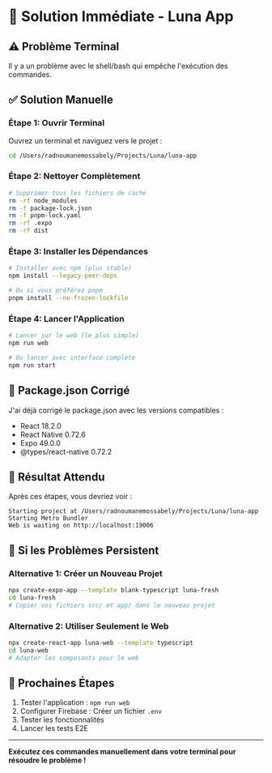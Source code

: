 # 🔧 Solution Immédiate - Luna App

## ⚠️ Problème Terminal
Il y a un problème avec le shell/bash qui empêche l'exécution des commandes.

## ✅ Solution Manuelle

### Étape 1: Ouvrir Terminal
Ouvrez un terminal et naviguez vers le projet :
```bash
cd /Users/radnoumanemossabely/Projects/Luna/luna-app
```

### Étape 2: Nettoyer Complètement
```bash
# Supprimer tous les fichiers de cache
rm -rf node_modules
rm -f package-lock.json
rm -f pnpm-lock.yaml
rm -rf .expo
rm -rf dist
```

### Étape 3: Installer les Dépendances
```bash
# Installer avec npm (plus stable)
npm install --legacy-peer-deps

# Ou si vous préférez pnpm
pnpm install --no-frozen-lockfile
```

### Étape 4: Lancer l'Application
```bash
# Lancer sur le web (le plus simple)
npm run web

# Ou lancer avec interface complète
npm run start
```

## 🎯 Package.json Corrigé
J'ai déjà corrigé le package.json avec les versions compatibles :
- React 18.2.0
- React Native 0.72.6
- Expo 49.0.0
- @types/react-native 0.72.2

## 📱 Résultat Attendu
Après ces étapes, vous devriez voir :
```
Starting project at /Users/radnoumanemossabely/Projects/Luna/luna-app
Starting Metro Bundler
Web is waiting on http://localhost:19006
```

## 🚨 Si les Problèmes Persistent

### Alternative 1: Créer un Nouveau Projet
```bash
npx create-expo-app --template blank-typescript luna-fresh
cd luna-fresh
# Copier vos fichiers src/ et app/ dans le nouveau projet
```

### Alternative 2: Utiliser Seulement le Web
```bash
npx create-react-app luna-web --template typescript
cd luna-web
# Adapter les composants pour le web
```

## 🎉 Prochaines Étapes
1. Tester l'application : `npm run web`
2. Configurer Firebase : Créer un fichier `.env`
3. Tester les fonctionnalités
4. Lancer les tests E2E

---

**Exécutez ces commandes manuellement dans votre terminal pour résoudre le problème !**